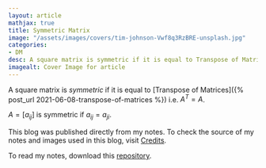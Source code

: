 ```yaml
---
layout: article
mathjax: true
title: Symmetric Matrix
image: "/assets/images/covers/tim-johnson-Vwf8q3RzBRE-unsplash.jpg"
categories:
- DM
desc: A square matrix is symmetric if it is equal to Transpose of Matrices i.e. $A^T = A$. 
imagealt: Cover Image for article
---
```


A square matrix is *symmetric* if it is equal to [Transpose of Matrices]({% post_url 2021-06-08-transpose-of-matrices %}) i.e. $A^T = A$.
























































































































































































































































































































































































































$A = [a_{ij}]$ is symmetric if $a_{ij} = a_{ji}$.

























































































































































































































































































































































































































This blog was published directly from my notes.
To check the source of my notes and images used in this blog, visit <a href="/credits.html" target="_blank">Credits</a>.

To read my notes, download this <a href="https://github.com/bovem/CS" target="blank">repository</a>.